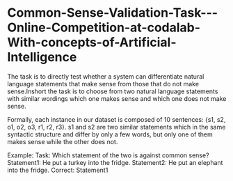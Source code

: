 # Common-Sense-Validation-Task---Online-Competition-at-codalab-With-concepts-of-Artificial-Intelligence
The task is to directly test whether a system can differentiate natural language statements that make sense from those that do not make sense.Inshort the task is to choose from two natural language statements with similar wordings which one makes sense and which one does not make sense.

Formally, each instance in our dataset is composed of 10 sentences: {s1, s2, o1, o2, o3, r1, r2, r3}. s1 and s2 are two similar statements which in the same syntactic structure and differ by only a few words, but only one of them makes sense while the other does not.

Example:
Task: Which statement of the two is against common sense?
Statement1: He put a turkey into the fridge.
Statement2: He put an elephant into the fridge.
Correct: Statement1
